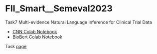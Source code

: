# FII_Smart__Semeval2023
Task7 Multi-evidence Natural Language Inference for Clinical Trial Data

- [CNN Colab Notebook](https://colab.research.google.com/drive/1Xbe0o30nmQmszPJToRIN1EVzpMxcR3sI?usp=sharing)
- [BioBert Colab Notebook](https://colab.research.google.com/drive/1RFfbJIy3KCDbdI07Gt7k2dj2fnJyPiBS?usp=sharing)

Task [page](https://sites.google.com/view/nli4ct/?pli=1)
